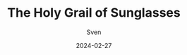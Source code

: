 ---
author: "Sven"
title: "The Holy Grail of Sunglasses"
date: "2024-02-27"
description: "The sunglasses I have tried, hated, loved and wish for. There is currently only one I view as feature complete - but more variety is needed."
tags: ["sunglasses", "glacier glasses", "alpinism", "smith", "julbo", "ombraz"]
draft: true
---